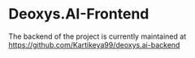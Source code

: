 # Deoxys.AI-Frontend

The backend of the project is currently maintained at https://github.com/Kartikeya99/deoxys.ai-backend
